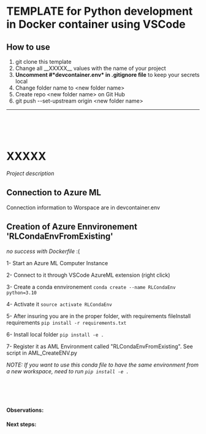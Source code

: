 # TEMPLATE for Python development in Docker container using VSCode

## How to use

1. git clone this template
2. Change all \_\_XXXXX\_\_ values with the name of your project
3. **Uncomment #\*devcontainer.env\* in .gitignore file** to keep your secrets local
3. Change folder name to \<new folder name\>
4. Create repo \<new folder name\> on Git Hub 
5. git push --set-upstream origin \<new folder name\>



----------------------

<br><br><br>

# __XXXXX__

*Project description*

## Connection to Azure ML

Connection information to Worspace are in devcontainer.env

## Creation of Azure Ennvironement 'RLCondaEnvFromExisting'
<i> no success with Dockerfile </i> :(

1- Start an Azure ML Computer Instance 

2- Connect to it through VSCode AzureML extension (right click)

3- Create a conda ennvironement `conda create --name RLCondaEnv python=3.10`

4- Activate it `source activate RLCondaEnv`

5- After insuring you are in the proper folder, with requirements fileInstall requirements `pip install -r requirements.txt`

6- Install local folder `pip install -e .`

7- Register it as AML Environment called "RLCondaEnvFromExisting". See script in AML_CreateENV.py

<i>NOTE: If you want to use this conda file to have the same environment from a new workspace, need to run `pip install -e .` </i>


<br><br><br>

#### Observations:

#### Next steps:



